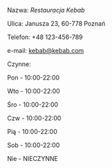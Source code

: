 Nazwa: *Restauracja Kebab*

Ulica: Janusza 23, 60-778 Poznań

Telefon: +48 123-456-789

e-mail: kebab@kebab.com

Czynne:

Pon - 10:00-22:00

Wto - 10:00-22:00

Śro - 10:00-22:00

Czw - 10:00-22:00

Pią - 10:00-22:00

Sob - 10:00-22:00

Nie - NIECZYNNE

